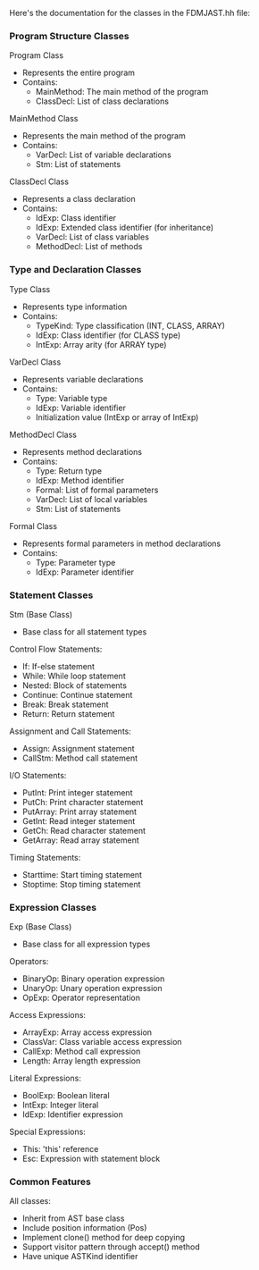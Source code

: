 Here's the documentation for the classes in the FDMJAST.hh file:

### Program Structure Classes

Program Class
- Represents the entire program
- Contains:
  - MainMethod: The main method of the program
  - ClassDecl: List of class declarations

MainMethod Class
- Represents the main method of the program
- Contains:
  - VarDecl: List of variable declarations
  - Stm: List of statements

ClassDecl Class
- Represents a class declaration
- Contains:
  - IdExp: Class identifier
  - IdExp: Extended class identifier (for inheritance)
  - VarDecl: List of class variables
  - MethodDecl: List of methods

### Type and Declaration Classes

Type Class
- Represents type information
- Contains:
  - TypeKind: Type classification (INT, CLASS, ARRAY)
  - IdExp: Class identifier (for CLASS type)
  - IntExp: Array arity (for ARRAY type)

VarDecl Class
- Represents variable declarations
- Contains:
  - Type: Variable type
  - IdExp: Variable identifier
  - Initialization value (IntExp or array of IntExp)

MethodDecl Class
- Represents method declarations
- Contains:
  - Type: Return type
  - IdExp: Method identifier
  - Formal: List of formal parameters
  - VarDecl: List of local variables
  - Stm: List of statements

Formal Class
- Represents formal parameters in method declarations
- Contains:
  - Type: Parameter type
  - IdExp: Parameter identifier

### Statement Classes

Stm (Base Class)
- Base class for all statement types

Control Flow Statements:
- If: If-else statement
- While: While loop statement
- Nested: Block of statements
- Continue: Continue statement
- Break: Break statement
- Return: Return statement

Assignment and Call Statements:
- Assign: Assignment statement
- CallStm: Method call statement

I/O Statements:
- PutInt: Print integer statement
- PutCh: Print character statement
- PutArray: Print array statement
- GetInt: Read integer statement
- GetCh: Read character statement
- GetArray: Read array statement

Timing Statements:
- Starttime: Start timing statement
- Stoptime: Stop timing statement

### Expression Classes

Exp (Base Class)
- Base class for all expression types

Operators:
- BinaryOp: Binary operation expression
- UnaryOp: Unary operation expression
- OpExp: Operator representation

Access Expressions:
- ArrayExp: Array access expression
- ClassVar: Class variable access expression
- CallExp: Method call expression
- Length: Array length expression

Literal Expressions:
- BoolExp: Boolean literal
- IntExp: Integer literal
- IdExp: Identifier expression

Special Expressions:
- This: 'this' reference
- Esc: Expression with statement block

### Common Features
All classes:
- Inherit from AST base class
- Include position information (Pos)
- Implement clone() method for deep copying
- Support visitor pattern through accept() method
- Have unique ASTKind identifier

